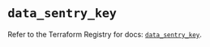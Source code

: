 # `data_sentry_key`

Refer to the Terraform Registry for docs: [`data_sentry_key`](https://registry.terraform.io/providers/jianyuan/sentry/0.14.3/docs/data-sources/key).
